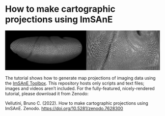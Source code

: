 # How to make cartographic projections using ImSAnE

![](media/sample.jpg)

The tutorial shows how to generate map projections of imaging data using the [ImSAnE Toolbox](https://github.com/idse/imsane).
This repository hosts only scripts and text files; images and videos aren’t included.
For the fully-featured, nicely-rendered tutorial, please download it from Zenodo:

Vellutini, Bruno C. (2022). How to make cartographic projections using ImSAnE. Zenodo. https://doi.org/10.5281/zenodo.7628300

